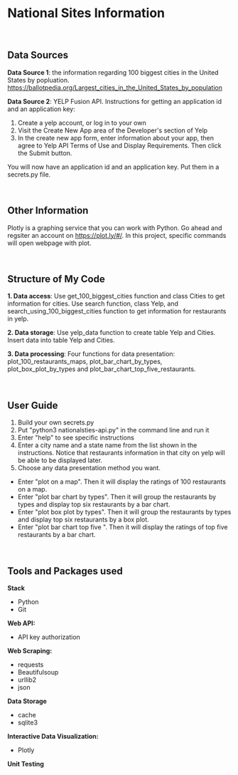 # National Sites Information 

&nbsp;
## Data Sources

**Data Source 1**: the information regarding 100 biggest cities in the United States by popluation.
https://ballotpedia.org/Largest_cities_in_the_United_States_by_population

**Data Source 2**: YELP Fusion API. 
Instructions for getting an application id and an application key:

1. Create a yelp account, or log in to your own
2. Visit the Create New App area of the Developer's section of Yelp
3. In the create new app form, enter information about your app, then agree to Yelp API Terms of Use and Display Requirements. Then click the Submit button.
	
You will now have an application id and an application key. Put them in a secrets.py file. 

&nbsp;
## Other Information 

Plotly is a graphing service that you can work with Python. Go ahead and regsiter an account on https://plot.ly/#/. 	In this project, specific commands will open webpage with plot. 

&nbsp;
## Structure of My Code

**1. Data access**: Use get_100_biggest_cities function and class Cities to get information for cities. 
Use search function, class Yelp, and search_using_100_biggest_cities function to get information for restaurants in 	    yelp. 

**2. Data storage**: Use yelp_data function to create table Yelp and Cities. Insert data into table Yelp and Cities. 

**3. Data processing**: Four functions for data presentation: plot_100_restaurants_maps, plot_bar_chart_by_types, plot_box_plot_by_types and 	     plot_bar_chart_top_five_restaurants. 


&nbsp;
## User Guide

1. Build your own secrets.py 
2. Put "python3 nationalsties-api.py" in the command line and run it 
3. Enter "help" to see specific instructions
4. Enter a city name and a state name from the list shown in the instructions. Notice that restaurants information 	in that city on yelp will be able to be displayed later. 
5. Choose any data presentation method you want.
* Enter "plot on a map". Then it will display the ratings of 100 restaurants on a map.
* Enter "plot bar chart by types". Then it will group the restaurants by types and display top six restaurants by a bar chart.
* Enter "plot box plot by types". Then it will group the restaurants by types and display top six restaurants by a box plot.
* Enter "plot bar chart top five ". Then it will display the ratings of top five restaurants by a bar chart.

&nbsp;
## Tools and Packages used
**Stack**
* Python
* Git 

**Web API:**
* API key authorization 

**Web Scraping:**
* requests
* Beautifulsoup
* urllib2
* json 

**Data Storage**
* cache 
* sqlite3

**Interactive Data Visualization:**
* Plotly

**Unit Testing**
